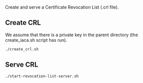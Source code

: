 Create and serve a Certificate Revocation List (.crl file).

## Create CRL

We assume that there is a private key in the parent directory (the create_iaca.sh script has run).

```bash
./create_crl.sh
```

## Serve CRL

```bash
./start-revocation-list-server.sh
```
